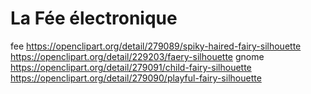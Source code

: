# La Fée électronique

fee
https://openclipart.org/detail/279089/spiky-haired-fairy-silhouette
https://openclipart.org/detail/229203/faery-silhouette
gnome
https://openclipart.org/detail/279091/child-fairy-silhouette
https://openclipart.org/detail/279090/playful-fairy-silhouette